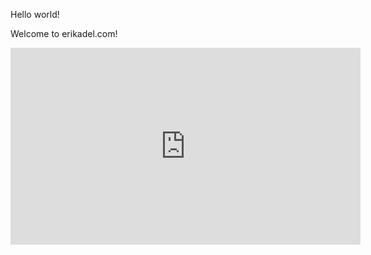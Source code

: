 <p> Hello world! </p>





<p> Welcome to erikadel.com! </p>


<iframe width="560" height="315" src="https://www.youtube.com/embed/oQdU5nxaQKg?controls=0" title="YouTube video player" frameborder="0" allow="accelerometer; autoplay; clipboard-write; encrypted-media; gyroscope; picture-in-picture" allowfullscreen></iframe>
